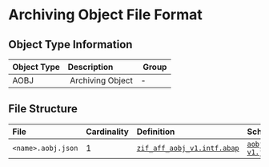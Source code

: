 # Archiving Object File Format

## Object Type Information

Object Type | Description | Group
:--- | :--- | :---
AOBJ | Archiving Object | -

## File Structure

File | Cardinality | Definition | Schema | Example
:--- | :---  | :--- | :--- | :---
`<name>.aobj.json` | 1 | [`zif_aff_aobj_v1.intf.abap`](./type/zif_aff_aobj_v1.intf.abap) | [`aobj-v1.json`](./aobj-v1.json) | [`z_aff_example_aobj.aobj.json`](./examples/z_aff_example_aobj.aobj.json)
